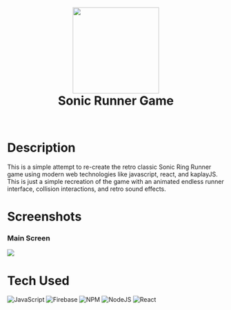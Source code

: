 <div align="center">
      <h1> <img src="https://logos-world.net/wp-content/uploads/2022/01/Sonic-The-Hedgehog-Emblem-700x394.png" width="200px"><br/>Sonic Runner Game</h1>
     </div>
<p align="center"> <a href="https://www.onlyakarsh.com" target="_blank"><img alt="" src="https://img.shields.io/badge/Website-EA4C89?style=normal&logo=dribbble&logoColor=white" style="vertical-align:center" /></a> <a href="https://twitter.com/only_akarsh" target="_blank"><img alt="" src="https://img.shields.io/badge/Twitter-1DA1F2?style=normal&logo=twitter&logoColor=white" style="vertical-align:center" /></a> <a href="https://www.instagram.com/mayank__arc" target="_blank"><img alt="" src="https://img.shields.io/badge/Instagram-E4405F?style=normal&logo=instagram&logoColor=white" style="vertical-align:center" /></a> <a href="https://www.linkedin.com/in/akarsh3053}" target="_blank"><img alt="" src="https://img.shields.io/badge/LinkedIn-0077B5?style=normal&logo=linkedin&logoColor=white" style="vertical-align:center" /></a> </p>

# Description

This is a simple attempt to re-create the retro classic Sonic Ring Runner game using modern web technologies like javascript, react, and kaplayJS. This is just a simple recreation of the game with an animated endless runner interface, collision interactions, and retro sound effects. 

# Screenshots

### Main Screen
<img src="https://blogger.googleusercontent.com/img/b/R29vZ2xl/AVvXsEhNvflcNqJyTRfHhYlYiV8P_9jS08vTI_oFP-mjOHyt0EzqOG3iLNTT3F96iPCrlWtP59PpU1dPDJR4eKUbiL-gCFDgp5cx6xFPvFBKqGcFkAy07OlofWzrXrNoTju5nvRHv4QFFnq_HWkez-GbYrAWEfU16TLkx12nNuk5BGZFAZjiuTJ1AF1km4V8rxg/s16000/main-screen.png"> 

# Tech Used

![JavaScript](https://img.shields.io/badge/javascript-%23323330.svg?style=for-the-badge&logo=javascript&logoColor=%23F7DF1E) ![Firebase](https://img.shields.io/badge/firebase-%23039BE5.svg?style=for-the-badge&logo=firebase) ![NPM](https://img.shields.io/badge/NPM-%23000000.svg?style=for-the-badge&logo=npm&logoColor=white) ![NodeJS](https://img.shields.io/badge/node.js-6DA55F?style=for-the-badge&logo=node.js&logoColor=white) ![React](https://img.shields.io/badge/react-%2320232a.svg?style=for-the-badge&logo=react&logoColor=%2361DAFB)